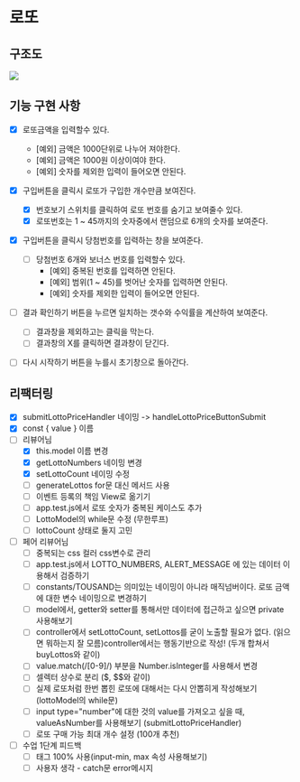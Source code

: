 # 로또

## 구조도
<img src="./../images/Diagram.jpg">

## 기능 구현 사항

- [x] 로또금액을 입력할수 있다.

  - [예외] 금액은 1000단위로 나누어 져야한다.
  - [예외] 금액은 1000원 이상이여야 한다.
  - [예외] 숫자를 제외한 입력이 들어오면 안된다.

- [x] 구입버튼을 클릭시 로또가 구입한 개수만큼 보여진다.

  - [x] 번호보기 스위치를 클릭하여 로또 번호를 숨기고 보여줄수 있다.
  - [x] 로또번호는 1 ~ 45까지의 숫자중에서 랜덤으로 6개의 숫자를 보여준다.

- [x] 구입버튼을 클릭시 당첨번호를 입력하는 창을 보여준다.
  - [ ] 당첨번호 6개와 보너스 번호를 입력할수 있다.
    - [예외] 중복된 번호를 입력하면 안된다.
    - [예외] 범위(1 ~ 45)를 벗어난 숫자를 입력하면 안된다.
    - [예외] 숫자를 제외한 입력이 들어오면 안된다.
- [ ] 결과 확인하기 버튼을 누르면 일치하는 갯수와 수익률을 계산하여 보여준다.
  - [ ] 결과창을 제외하고는 클릭을 막는다.
  - [ ] 결과창의 X를 클릭하면 결과창이 닫긴다.
- [ ] 다시 시작하기 버튼을 누를시 초기창으로 돌아간다.

## 리팩터링 
- [x] submitLottoPriceHandler 네이밍 -> handleLottoPriceButtonSubmit
- [x] const { value } 이름 
- [ ] 리뷰어님  
  - [x] this.model 이름 변경 
  - [x] getLottoNumbers 네이밍 변경 
  - [x] setLottoCount 네이밍 수정
  - [ ] generateLottos for문 대신 메서드 사용 
  - [ ] 이벤트 등록의 책임 View로 옮기기 
  - [ ] app.test.js에서 로또 숫자가 중복된 케이스도 추가 
  - [ ] LottoModel의 while문 수정 (무한루프)
  - [ ] lottoCount 상태로 둘지 고민 
- [ ] 페어 리뷰어님 
  - [ ] 중복되는 css 컬러 css변수로 관리 
  - [ ] app.test.js에서 LOTTO_NUMBERS, ALERT_MESSAGE 에 있는 데이터 이용해서 검증하기 
  - [ ] constants/TOUSAND는 의미있는 네이밍이 아니라 매직넘버이다. 로또 금액에 대한 변수 네이밍으로 변경하기 
  - [ ] model에서, getter와 setter를 통해서만 데이터에 접근하고 싶으면 private 사용해보기 
  - [ ] controller에서 setLottoCount, setLottos를 굳이 노출할 필요가 없다. (읽으면 뭐하는지 잘 모름)controller에서는 행동기반으로 작성! (두개 합쳐서 buyLottos와 같이)
  - [ ] value.match(/[0-9]/) 부분을 Number.isInteger를 사용해서 변경 
  - [ ] 셀렉터 상수로 분리 ($, $$와 같이)
  - [ ] 실제 로또처럼 한번 뽑힌 로또에 대해서는 다시 안뽑히게 작성해보기 (lottoModel의 while문)
  - [ ] input type="number"에 대한 것의 value를 가져오고 싶을 때, valueAsNumber를 사용해보기 (submitLottoPriceHandler)
  - [ ] 로또 구매 가능 최대 개수 설정 (100개 추천)
- [ ] 수업 1단계 피드백 
  - [ ] 태그 100% 사용(input-min, max 속성 사용해보기)
  - [ ] 사용자 생각 - catch문 error메시지 
